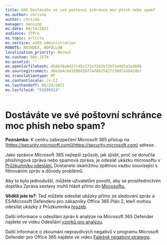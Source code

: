 ```yaml
---
title: 665 Dostáváte ve své poštovní schránce moc phish nebo spam?
ms.author: chrisda
author: chrisda
manager: dansimp
ms.date: 04/14/2021
audience: ITPro
ms.topic: article
ms.service: o365-administration
ROBOTS: NOINDEX, NOFOLLOW
localization_priority: Normal
ms.custom: 665,2578
ms.assetid: ''
ms.openlocfilehash: d5db78a8427c45c272a72435f2bf1e485a3a366b
ms.sourcegitcommit: d6b1e4c843206d1977af861542f139d7a5042de7
ms.translationtype: MT
ms.contentlocale: cs-CZ
ms.lasthandoff: 06/29/2021
ms.locfileid: "53195513"
---
```

# <a name="are-you-receiving-too-much-phish-or-spam-in-your-mailbox"></a>Dostáváte ve své poštovní schránce moc phish nebo spam?

**Poznámka:** K centru zabezpečení Microsoft 365 přístup na [https://security.microsoft.com](https://security.microsoft.com) adrese .

Jako správce Microsoft 365 nejlepší způsob, jak zjistit, proč se doručila phishingová zpráva nebo spamová zpráva, je odeslat ukázku microsoftu v [Průzkumníku odeslání.](https://security.microsoft.com/reportsubmission) Dostanete okamžitou zpětnou vazbu související s filtrováním zpráv a důvody problémů.

Aby to bylo jednodušší, můžete uživatelům povolit, aby se prostřednictvím doplňku Zpráva sestavy mohli hlásit přímo do [Microsoftu.](https://appsource.microsoft.com/product/office/WA104381180?src=office&tab=Overview)

**Věděli jste to?**: Teď [](https://security.microsoft.com/messagetrace) můžete odesílat ukázky přímo ze sledování zpráv a E5/Microsoft Defenderu pro zákazníky Office 365 Plán 2, kteří mohou odesílat ukázky z Průzkumníka [hrozeb](/microsoft-365/security/office-365-security/threat-explorer).

Další informace o odesílání zpráv k analýze na Microsoft 365 Defender najdete ve videu Odesílání [vzorků pro analýzu](https://go.microsoft.com/fwlink/?linkid=2166435).

Další informace o zkoumání nepravdivých negativů v programu Microsoft Defender pro Office 365 najdete ve videu [Falešně negativní strategie](https://go.microsoft.com/fwlink/?linkid=2166434).
